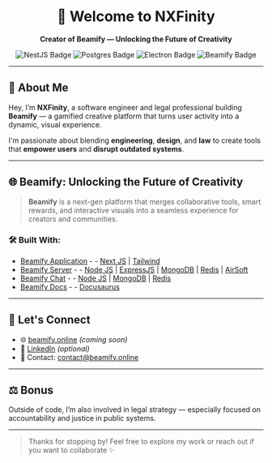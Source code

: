 <h1 align="center">👋 Welcome to NXFinity</h1>
<p align="center"><strong>Creator of Beamify — Unlocking the Future of Creativity</strong></p>

<p align="center">
  <img src="https://img.shields.io/badge/NestJS-Framework-red?style=flat&logo=nestjs" alt="NestJS Badge"/>
  <img src="https://img.shields.io/badge/PostgreSQL-Database-blue?style=flat&logo=postgresql" alt="Postgres Badge"/>
  <img src="https://img.shields.io/badge/Electron-Cross_Platform-lightblue?style=flat&logo=electron" alt="Electron Badge"/>
  <img src="https://img.shields.io/badge/Beamify-Building%20the%20Future-purple?style=flat&logo=city" alt="Beamify Badge"/>
</p>

---

## 🚀 About Me

Hey, I’m **NXFinity**, a software engineer and legal professional building **Beamify** — a gamified creative platform that turns user activity into a dynamic, visual experience.

I'm passionate about blending **engineering**, **design**, and **law** to create tools that **empower users** and **disrupt outdated systems**.

---

## 🌐 Beamify: Unlocking the Future of Creativity

> **Beamify** is a next-gen platform that merges collaborative tools, smart rewards, and interactive visuals into a seamless experience for creators and communities.

### 🛠 Built With:

- [Beamify Application](https://github.com/NXFinity/beamify_application) - - [Next JS]() | [Tailwind]()
- [Beamify Server](https://github.com/NXFinity/beamify_server) - - [Node JS]() | [ExpressJS]() | [MongoDB]() | [Redis]() | [AirSoft]()
- [Beamify Chat](https://github.com/NXFinity/beamify_chat) - - [Node JS]() | [MongoDB]() | [Redis]()
- [Beamify Docs](https://github.com/NXFinity/beamify_docs) - - [Docusaurus]()

---

## 🤝 Let's Connect

- 🌐 [beamify.online](https://beamify.online) *(coming soon)*  
- 💼 [LinkedIn](https://www.linkedin.com/in/yourprofile) *(optional)*  
- 📨 Contact: contact@beamify.online

---

## ⚖️ Bonus

Outside of code, I’m also involved in legal strategy — especially focused on accountability and justice in public systems.

---

> Thanks for stopping by! Feel free to explore my work or reach out if you want to collaborate ✨

